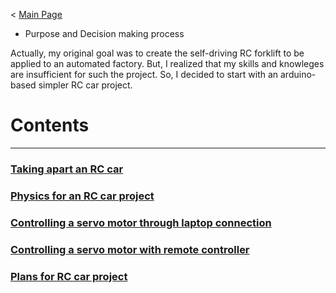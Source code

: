 < [Main Page](https://enginebeast.github.io)

- Purpose and Decision making process

Actually, my original goal was to create the self-driving RC forklift to be applied to an automated factory. But, I realized that my skills and knowleges are insufficient for such the project. So, I decided to start with an arduino-based simpler RC car project. 

# Contents
---

### [Taking apart an RC car](https://enginebeast.github.io/RCcar1/)

### [Physics for an RC car project]()

### [Controlling a servo motor through laptop connection](https://enginebeast.github.io/RCcar3/)

### [Controlling a servo motor with remote controller](https://enginebeast.github.io/RCcar4/)

### [Plans for RC car project](https://enginebeast.github.io/RCcar2/)
